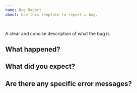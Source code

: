 ```yaml
---
name: Bug Report
about: Use this template to report a bug.

---
```


A clear and concise description of what the bug is.


## What happened?


## What did you expect?


## Are there any specific error messages?
